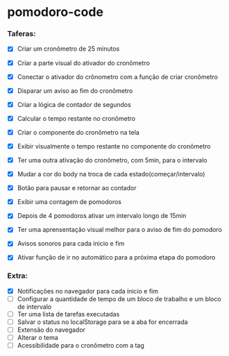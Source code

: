 # pomodoro-code

### Taferas:

- [X] Criar um cronômetro de 25 minutos
- [X] Criar a parte visual do ativador do cronômetro
- [X] Conectar o ativador do crônometro com a função de criar cronômetro
- [X] Disparar um aviso ao fim do cronômetro
- [X] Criar a lógica de contador de segundos
- [X] Calcular o tempo restante no cronômetro
- [X] Criar o componente do cronômetro na tela
- [X] Exibir visualmente o tempo restante no componente do cronômetro
- [X] Ter uma outra ativação do cronômetro, com 5min, para o intervalo 
- [X] Mudar a cor do body na troca de cada estado(começar/intervalo)
- [X] Botão para pausar e retornar ao contador    
- [X] Exibir uma contagem de pomodoros
- [X] Depois de 4 pomodoros ativar um intervalo longo de 15min
- [X] Ter uma aprensentação visual melhor para o aviso de fim do pomodoro
- [X] Avisos sonoros para cada ínicio e fim 
- [X] Ativar função de ir no automático para a próxima etapa do pomodoro


### Extra:

- [X] Notificações no navegador para cada ínicio e fim
- [ ] Configurar a quantidade de tempo de um bloco de trabalho e um bloco de intervalo
- [ ] Ter uma lista de tarefas executadas
- [ ] Salvar o status no localStorage para se a aba for encerrada
- [ ] Extensão do navegador  
- [ ] Alterar o tema
- [ ] Acessibilidade para o cronômetro com a tag <time>